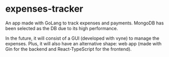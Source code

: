 # expenses-tracker

An app made with GoLang to track expenses and payments. MongoDB has been selected as the DB due to its high performance. 

In the future, it will consist of a GUI (developed with vyne) to manage the expenses. Plus, it will also have an alternative shape: web app (made with Gin for the backend and React-TypeScript for the frontend).